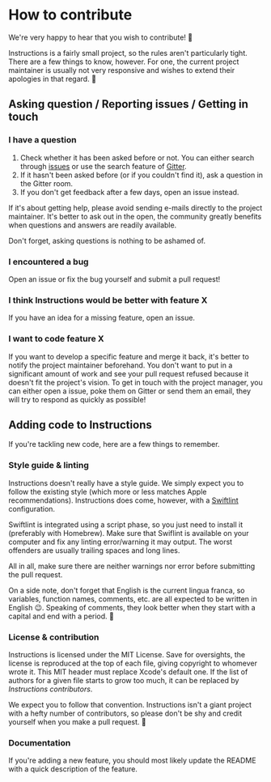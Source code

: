 # How to contribute

We're very happy to hear that you wish to contribute! 🎊

Instructions is a fairly small project, so the rules aren't particularly tight. There are a few things to know, however.
For one, the current project maintainer is usually not very responsive and wishes to extend their apologies in that regard. 🤪

## Asking question / Reporting issues / Getting in touch

### I have a question

1. Check whether it has been asked before or not. You can either search through [issues] or use the search feature of [Gitter].
2. If it hasn't been asked before (or if you couldn't find it), ask a question in the Gitter room.
3. If you don't get feedback after a few days, open an issue instead.

If it's about getting help, please avoid sending e-mails directly to the project maintainer.
It's better to ask out in the open, the community greatly benefits when questions and answers are readily available.

Don't forget, asking questions is nothing to be ashamed of.

[issues]: https://github.com/ephread/Instructions/issues
[Gitter]: https://gitter.im/ephread/Instructions

### I encountered a bug

Open an issue or fix the bug yourself and submit a pull request!

### I think Instructions would be better with feature X

If you have an idea for a missing feature, open an issue.

### I want to code feature X

If you want to develop a specific feature and merge it back, it's better to notify the project maintainer beforehand.
You don't want to put in a significant amount of work and see your pull request refused because it doesn't fit the project's
vision. To get in touch with the project manager, you can either open a issue, poke them on Gitter or send them an email,
they will try to respond as quickly as possible!

## Adding code to Instructions

If you're tackling new code, here are a few things to remember.

### Style guide & linting

Instructions doesn't really have a style guide. We simply expect you to follow the existing style
(which more or less matches Apple recommendations). Instructions does come, however, with a [Swiftlint] configuration.

Swiftlint is integrated using a script phase, so you just need to install it (preferably with Homebrew). Make
sure that Swiflint is available on your computer and fix any linting error/warning it may output. The worst offenders
are usually trailing spaces and long lines.

All in all, make sure there are neither warnings nor error before submitting the pull request.

On a side note, don't forget that English is the current lingua franca, so variables, function names, comments, etc. are all
expected to be written in English 😉. Speaking of comments, they look better when they start with a capital and end
with a period. 🤘

[Swiftlint]: https://github.com/realm/SwiftLint

### License & contribution

Instructions is licensed under the MIT License. Save for oversights, the license is reproduced at the top of each file,
giving copyright to whomever wrote it. This MIT header must replace Xcode's default one. If the list of authors for a
given file starts to grow too much, it can be replaced by _Instructions contributors_.

We expect you to follow that convention. Instructions isn't a giant project with a hefty number of contributors,
so please don't be shy and credit yourself when you make a pull request. 👏

### Documentation

If you're adding a new feature, you should most likely update the README with a quick description of the feature.
